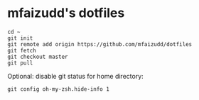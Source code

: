 # mfaizudd's dotfiles

```
cd ~
git init
git remote add origin https://github.com/mfaizudd/dotfiles
git fetch
git checkout master
git pull
```
Optional: disable git status for home directory:
```
git config oh-my-zsh.hide-info 1
```
